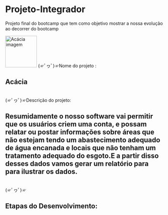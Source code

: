 # Projeto-Integrador
Projeto final do bootcamp que tem como objetivo mostrar a nossa evolução ao decorrer do bootcamp

<img src="https://static3.depositphotos.com/1007115/242/i/950/depositphotos_2429922-stock-photo-acacia-blossom.jpg" alt="Acácia imagem" width="100" heigth= "100">
(☞ﾟヮﾟ)☞Nome do projeto :<h2> Acácia</h2> <br>
(☞ﾟヮﾟ)☞Descrição do projeto:
<h2>Resumidamente o nosso software vai permitir que os usuários criem uma conta, e possam relatar ou postar informações sobre áreas que não estejam tendo um abastecimento adequado de água encanada e locais que não tenham um tratamento adequado do esgoto.E a partir disso desses dados vamos gerar um relatório para para ilustrar os dados.</h2><br>
(☞ﾟヮﾟ)☞<h2>Etapas do Desenvolvimento:</h2><br>

